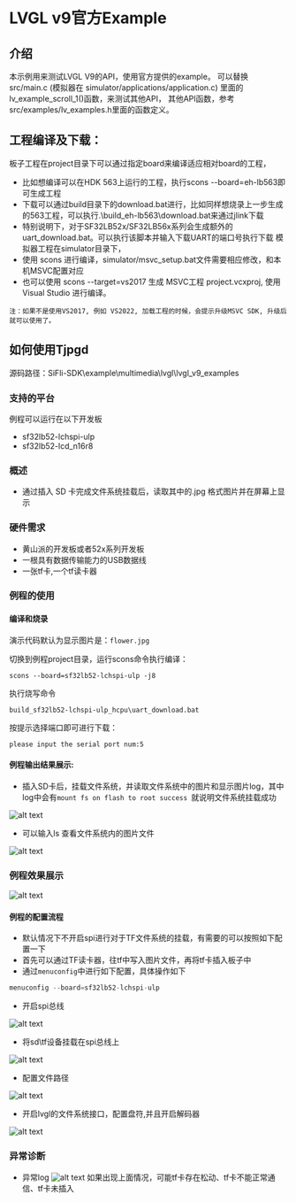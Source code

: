 # LVGL v9官方Example
## 介绍
本示例用来测试LVGL V9的API，使用官方提供的example。
可以替换 src/main.c (模拟器在 simulator/applications/application.c) 里面的lv_example_scroll_1()函数，来测试其他API，
其他API函数，参考src/examples/lv_examples.h里面的函数定义。

## 工程编译及下载：
板子工程在project目录下可以通过指定board来编译适应相对board的工程，
- 比如想编译可以在HDK 563上运行的工程，执行scons --board=eh-lb563即可生成工程
- 下载可以通过build目录下的download.bat进行，比如同样想烧录上一步生成的563工程，可以执行.\build_eh-lb563\download.bat来通过jlink下载
- 特别说明下，对于SF32LB52x/SF32LB56x系列会生成额外的uart_download.bat。可以执行该脚本并输入下载UART的端口号执行下载
模拟器工程在simulator目录下，
- 使用 scons 进行编译，simulator/msvc_setup.bat文件需要相应修改，和本机MSVC配置对应
- 也可以使用 scons --target=vs2017 生成 MSVC工程 project.vcxproj, 使用Visual Studio 进行编译。

```{note}
注：如果不是使用VS2017, 例如 VS2022, 加载工程的时候，会提示升级MSVC SDK, 升级后就可以使用了。
``` 

## 如何使用Tjpgd
源码路径：SiFli-SDK\example\multimedia\lvgl\lvgl_v9_examples
### 支持的平台
例程可以运行在以下开发板
* sf32lb52-lchspi-ulp
* sf32lb52-lcd_n16r8


### 概述
* 通过插入 SD 卡完成文件系统挂载后，读取其中的.jpg 格式图片并在屏幕上显示

### 硬件需求
* 黄山派的开发板或者52x系列开发板
* 一根具有数据传输能力的USB数据线
* 一张tf卡,一个tf读卡器

### 例程的使用
#### 编译和烧录
演示代码默认为显示图片是：``` flower.jpg ``` 

切换到例程project目录，运行scons命令执行编译：

```
scons --board=sf32lb52-lchspi-ulp -j8
```

执行烧写命令
```
build_sf32lb52-lchspi-ulp_hcpu\uart_download.bat
```

按提示选择端口即可进行下载：

```none
please input the serial port num:5
```

#### 例程输出结果展示:
* 插入SD卡后，挂载文件系统，并读取文件系统中的图片和显示图片log，其中log中会有`mount fs on flash to root success `就说明文件系统挂载成功

![alt text](assets/log1.png)

* 可以输入ls 查看文件系统内的图片文件

![alt text](assets/log2.png)

### 例程效果展示
![alt text](assets/demo.jpg)

#### 例程的配置流程
* 默认情况下不开启spi进行对于TF文件系统的挂载，有需要的可以按照如下配置一下
* 首先可以通过TF读卡器，往tf中写入图片文件，再将tf卡插入板子中
* 通过`menuconfig`中进行如下配置，具体操作如下
``` c
menuconfig --board=sf32lb52-lchspi-ulp
```
* 开启spi总线

![alt text](assets/V9_SPI.png)

* 将sd\tf设备挂载在spi总线上

![alt text](assets/V9_tf.png)

* 配置文件路径

![alt text](assets/V9_elm.png)

* 开启lvgl的文件系统接口，配置盘符,并且开启解码器

![alt text](assets/V9_posix.png)

### 异常诊断
* 异常log
![alt text](assets/log3.png)
如果出现上面情况，可能tf卡存在松动、tf卡不能正常通信、tf卡未插入